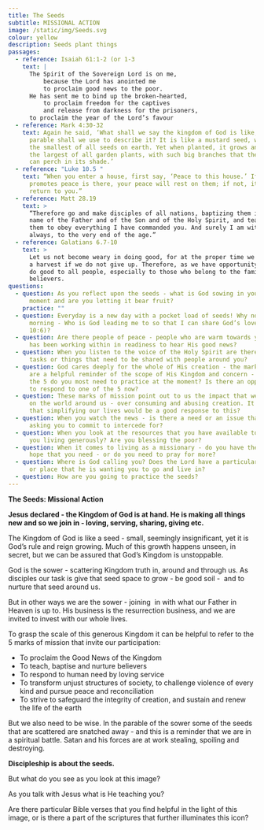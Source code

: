 ```yaml
---
title: The Seeds
subtitle: MISSIONAL ACTION
image: /static/img/Seeds.svg
colour: yellow
description: Seeds plant things
passages:
  - reference: Isaiah 61:1-2 (or 1-3
    text: |
      The Spirit of the Sovereign Lord is on me,
          because the Lord has anointed me
          to proclaim good news to the poor.
      He has sent me to bind up the broken-hearted,
          to proclaim freedom for the captives
          and release from darkness for the prisoners,
      to proclaim the year of the Lord’s favour
  - reference: Mark 4:30-32
    text: Again he said, ‘What shall we say the kingdom of God is like, or what
      parable shall we use to describe it? It is like a mustard seed, which is
      the smallest of all seeds on earth. Yet when planted, it grows and becomes
      the largest of all garden plants, with such big branches that the birds
      can perch in its shade.’
  - reference: "Luke 10.5 "
    text: “When you enter a house, first say, ‘Peace to this house.’ If someone who
      promotes peace is there, your peace will rest on them; if not, it will
      return to you.”
  - reference: Matt 28.19
    text: >
      “Therefore go and make disciples of all nations, baptizing them in the
      name of the Father and of the Son and of the Holy Spirit, and teaching
      them to obey everything I have commanded you. And surely I am with you
      always, to the very end of the age.”
  - reference: Galatians 6.7-10
    text: >
      Let us not become weary in doing good, for at the proper time we will reap
      a harvest if we do not give up. Therefore, as we have opportunity, let us
      do good to all people, especially to those who belong to the family of
      believers.
questions:
  - question: As you reflect upon the seeds - what is God sowing in your life at the
      moment and are you letting it bear fruit?
    practice: ""
  - question: Everyday is a new day with a pocket load of seeds! Why not ask every
      morning - Who is God leading me to so that I can share God’s love (Luke
      10:6)?
  - question: Are there people of peace - people who are warm towards you - who God
      has been working within in readiness to hear His good news?
  - question: When you listen to the voice of the Holy Spirit are there particular
      tasks or things that need to be shared with people around you?
  - question: God cares deeply for the whole of His creation - the marks of mission
      are a helpful reminder of the scope of His Kingdom and concern - which of
      the 5 do you most need to practice at the moment? Is there an opportunity
      to respond to one of the 5 now?
  - question: These marks of mission point out to us the impact that we often have
      on the world around us - over consuming and abusing creation. It may be
      that simplifying our lives would be a good response to this?
  - question: When you watch the news - is there a need or an issue that the Lord is
      asking you to commit to intercede for?
  - question: When you look at the resources that you have available to you - are
      you living generously? Are you blessing the poor?
  - question: When it comes to living as a missionary - do you have the courage and
      hope that you need - or do you need to pray for more?
  - question: Where is God calling you? Does the Lord have a particular people group
      or place that he is wanting you to go and live in?
  - question: How are you going to practice the seeds?
---
```

**The Seeds: Missional Action**

**Jesus declared - the Kingdom of God is at hand. He is making all things new and so we join in - loving, serving, sharing, giving etc.**

The Kingdom of God is like a seed - small, seemingly insignificant, yet it is God’s rule and reign growing. Much of this growth happens unseen, in secret, but we can be assured that God’s Kingdom is unstoppable. 

God is the sower - scattering Kingdom truth in, around and through us. As disciples our task is give that seed space to grow - be good soil -  and to nurture that seed around us.

But in other ways we are the sower - joining  in with what our Father in Heaven is up to. His business is the resurrection business, and we are invited to invest with our whole lives.

To grasp the scale of this generous Kingdom it can be helpful to refer to the 5 marks of mission that invite our participation:

* To proclaim the Good News of the Kingdom
* To teach, baptise and nurture believers
* To respond to human need by loving service
* To transform unjust structures of society, to challenge violence of every kind and pursue peace and reconciliation
* To strive to safeguard the integrity of creation, and sustain and renew the life of the earth

But we also need to be wise. In the parable of the sower some of the seeds that are scattered are snatched away - and this is a reminder that we are in a spiritual battle. Satan and his forces are at work stealing, spoiling and destroying. 

**Discipleship is about the seeds.**

But what do you see as you look at this image? 

As you talk with Jesus what is He teaching you? 

Are there particular Bible verses that you find helpful in the light of this image, or is there a part of the scriptures that further illuminates this icon?